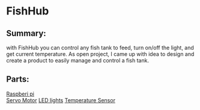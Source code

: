 # FishHub

## Summary:

with FishHub you can control any fish tank to feed, turn on/off the light, and get current temperature. 
As open project, I came up with idea to design and create a product to easily manage and control a fish tank.


## Parts:
[Raspberi pi](https://www.amazon.com/Raspberry-PI-Model-Single-Board-Computer/dp/B085DPFR3N/ref=sr_1_1_sspa?dchild=1&keywords=raspberry+pi+3&qid=1608681618&sr=8-1-spons&psc=1&spLa=ZW5jcnlwdGVkUXVhbGlmaWVyPUEyRkk2U0NWMkhPTEpUJmVuY3J5cHRlZElkPUEwNDk2NTQ0Mk1OMTUwQlI2QkEwMSZlbmNyeXB0ZWRBZElkPUEwODgxNTg2QUZHM1BNMDRQRUI3JndpZGdldE5hbWU9c3BfYXRmJmFjdGlvbj1jbGlja1JlZGlyZWN0JmRvTm90TG9nQ2xpY2s9dHJ1ZQ==)\
[Servo Motor](https://vetco.net/products/9g-micro-servo-for-arduino?gclid=CjwKCAiAz4b_BRBbEiwA5XlVViU7bMm0xdESmY_5JzXZ1Grp4Ajy23phb-Ft9zRSrW2zhXgaCoF3ChoC9Z8QAvD_BwE)
[LED lights](https://www.amazon.com/eBoot-Pieces-Emitting-Diodes-Assorted/dp/B06XPV4CSH/ref=asc_df_B06XPV4CSH/?tag=hyprod-20&linkCode=df0&hvadid=167146990738&hvpos=&hvnetw=g&hvrand=8888634608417560146&hvpone=&hvptwo=&hvqmt=&hvdev=c&hvdvcmdl=&hvlocint=&hvlocphy=9031488&hvtargid=pla-369941417757&psc=1)
[Temperature Sensor](https://www.amazon.com/gp/product/B07ZP8P73K/ref=ppx_yo_dt_b_asin_title_o00_s00?ie=UTF8&psc=1)
